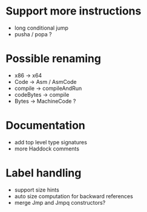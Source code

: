 
# Support more instructions

-   long conditional jump
-   pusha / popa ?

# Possible renaming

-   x86 -> x64
-   Code -> Asm / AsmCode
-   compile -> compileAndRun
-   codeBytes -> compile
-   Bytes -> MachineCode ?

# Documentation

-   add top level type signatures
-   more Haddock comments

# Label handling

-   support size hints
-   auto size computation for backward references
-   merge Jmp and Jmpq constructors?

